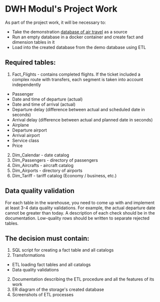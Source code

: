 # DWH Modul's Project Work

As part of the project work, it will be necessary to:

- Take the demonstration [database of air travel](https://postgrespro.com/community/demodb) as a source
- Run an empty database in a docker container and create fact and dimension tables in it
- Load into the created database from the demo database using ETL

## Required tables:

1. Fact_Flights - contains completed flights. 
If the ticket included a complex route with transfers, each segment is taken into account independently
* Passenger
* Date and time of departure (actual)
* Date and time of arrival (actual)
* Departure delay (difference between actual and scheduled date in seconds)
* Arrival delay (difference between actual and planned date in seconds)
* Airplane
* Departure airport
* Arrival airport
* Service class
* Price
2. Dim_Calendar - date catalog
3. Dim_Passengers - directory of passengers
4. Dim_Aircrafts - aircraft catalog
5. Dim_Airports - directory of airports
6. Dim_Tariff - tariff catalog (Economy / business, etc.)

## Data quality validation

For each table in the warehouse, you need to come up with and implement at least 3-4 data quality validations. 
For example, the actual departure date cannot be greater than today. 
A description of each check should be in the documentation.
Low-quality rows should be written to separate rejected tables.

## The decision must contain:

1. SQL script for creating a fact table and all catalogs
2. Transformations
* ETL loading fact tables and all catalogs
* Data quality validations
2. Documentation describing the ETL procedure and all the features of its work
3. ER diagram of the storage's created database
4. Screenshots of ETL processes

